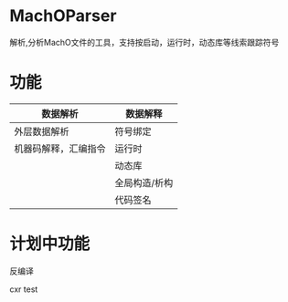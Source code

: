 # MachOParser
解析,分析MachO文件的工具，支持按启动，运行时，动态库等线索跟踪符号

# 功能

|数据解析|数据解释|
|----|----|
|外层数据解析|符号绑定|
|机器码解释，汇编指令|运行时|
||动态库|
||全局构造/析构|
||代码签名|

# 计划中功能
反编译



cxr test
